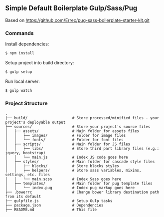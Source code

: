 ## Simple Default Boilerplate Gulp/Sass/Pug

Based on https://github.com/Errec/pug-sass-boilerplate-starter-kit.git

### Commands

Install dependencies:
 
 ```bash
 $ npm install
 ```
 
Setup project into build directory: 
 
 ```bash
 $ gulp setup
 ```
 
Run local server: 
 
 ```bash
 $ gulp watch
 ```

### Project Structure

```
.
├── build/                    # Store processed/minified files - your project's deployable output
├── sources/                  # Store your project's source files
│   ├── assets/               # Main folder for assets files
│   │   ├── images/           # Folder for image files
│   │   └── fonts/            # Folder for font files
│   ├── scripts/              # Main folder for JS files
│   │   ├── libs/             # Store third part library files (e.g.: jquery, bootstrap)
│   │   └── main.js           # Index JS code goes here
│   ├── styles/               # Main folder for cascade style files
│   │   ├── blocks/           # Store blocks styles
│   │   ├── helpers/          # Store sass variables, mixins, settings, etc. files
│   │   └── main.scss         # Index Sass goes here
│   ├── templates/            # Main folder for pug template files
│   │   └── index.pug         # Index pug markup goes here
├── .bowerrc                  # Change bower library destination path from its default
├── gulpfile.js               # Setup Gulp tasks
├── package.json              # Dependencies
├── README.md                 # This file
```
